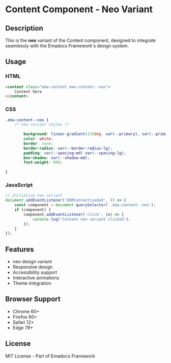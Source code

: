 # Content Component - Neo Variant

## Description
This is the **neo** variant of the Content component, designed to integrate seamlessly with the Emadocs Framework's design system.

## Usage

### HTML
```html
<content class="ema-content ema-content--neo">
    Content here
</content>
```

### CSS
```css
.ema-content--neo {
    /* neo variant styles */
    
        background: linear-gradient(135deg, var(--primary), var(--primary-dark));
        color: white;
        border: none;
        border-radius: var(--border-radius-lg);
        padding: var(--spacing-md) var(--spacing-lg);
        box-shadow: var(--shadow-md);
        font-weight: 600;
    
}
```

### JavaScript
```javascript
// Initialize neo variant
document.addEventListener('DOMContentLoaded', () => {
    const component = document.querySelector('.ema-content--neo');
    if (component) {
        component.addEventListener('click', (e) => {
            console.log('Content neo variant clicked');
        });
    }
});
```

## Features
- neo design variant
- Responsive design
- Accessibility support
- Interactive animations
- Theme integration

## Browser Support
- Chrome 60+
- Firefox 60+
- Safari 12+
- Edge 79+

## License
MIT License - Part of Emadocs Framework
